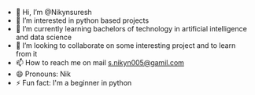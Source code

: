 - 👋 Hi, I’m @Nikynsuresh
- 👀 I’m interested in python based projects
- 🌱 I’m currently learning bachelors of technology in artificial intelligence and data science
- 💞️ I’m looking to collaborate on some interesting project and to learn from it
- 📫 How to reach me on mail s.nikyn005@gamil.com
- 😄 Pronouns: Nik
- ⚡ Fun fact: I'm a beginner in python

<!---
Nikynsuresh/Nikynsuresh is a ✨ special ✨ repository because its `README.md` (this file) appears on your GitHub profile.
You can click the Preview link to take a look at your changes.
--->
